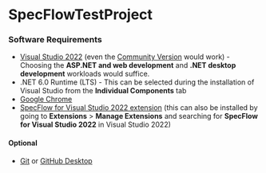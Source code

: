 # SpecFlowTestProject
 
### Software Requirements

 - [Visual Studio 2022](https://visualstudio.microsoft.com/vs/) (even the [Community Version](https://visualstudio.microsoft.com/thank-you-downloading-visual-studio/?sku=Community&channel=Release&version=VS2022&source=VSLandingPage&cid=2030&passive=false) would work) - Choosing the **ASP.NET and web development** and **.NET desktop development** workloads would suffice.
 - .NET 6.0 Runtime (LTS) - This can be selected during the installation of Visual Studio from the **Individual Components** tab
 - [Google Chrome](https://www.google.com/chrome/)
 - [SpecFlow for Visual Studio 2022 extension](https://marketplace.visualstudio.com/items?itemName=TechTalkSpecFlowTeam.SpecFlowForVisualStudio2022) (this can also be installed by going to **Extensions** > **Manage Extensions** and searching for **SpecFlow for Visual Studio 2022** in Visual Studio 2022)
 
 #### Optional 
 - [Git](https://git-scm.com/downloads) or [GitHub Desktop](https://desktop.github.com/)
